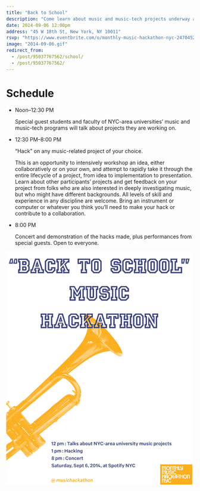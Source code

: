 ```yaml
---
title: "Back to School"
description: "Come learn about music and music-tech projects underway at several local NYC universities, then collaboratively hack on the ideas discussed."
date: 2014-09-06 12:00pm
address: "45 W 18th St, New York, NY 10011"
rsvp: "https://www.eventbrite.com/o/monthly-music-hackathon-nyc-2470452960"
image: "2014-09-06.gif"
redirect_from: 
  - /post/95037767562/school/
  - /post/95037767562/
---
```


# Schedule

- Noon–12:30 PM

  Special guest students and faculty of NYC-area universities’ music and music-tech programs will talk about projects they are working on.

- 12:30 PM–8:00 PM

  “Hack” on any music-related project of your choice.

  This is an opportunity to intensively workshop an idea, either collaboratively or on your own, and attempt to rapidly take it through the entire lifecycle of a project, from idea to implementation to presentation. Learn about other participants’ projects and get feedback on your project from folks who are also interested in deeply investigating music, but who might have different backgrounds. All levels of skill and experience in any discipline are welcome. Bring an instrument or computer or whatever you think you’ll need to make your hack or contribute to a collaboration.

- 8:00 PM

  Concert and demonstration of the hacks made, plus performances from special guests. Open to everyone.

![Image of a trumpet shooting out notebook paper](/assets/events/2014-09-06-2.gif)